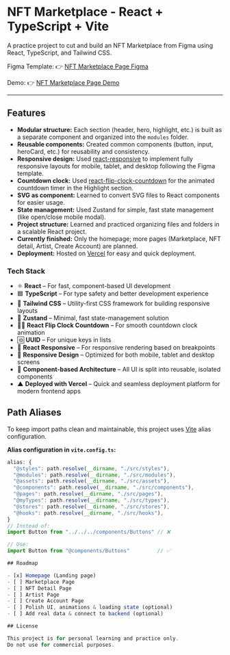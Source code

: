 # NFT Marketplace - React + TypeScript + Vite

A practice project to cut and build an NFT Marketplace from Figma using React, TypeScript, and Tailwind CSS.

Figma Template: 👉 [NFT Marketplace Page Figma](https://www.figma.com/design/FOhDKjKZzGymr6LH0rcQUQ/NFT-Marketplace-Template---Create-an-NFT-website-in-minutes--Community-?node-id=1647-17907&p=f)

Demo: 👉 [NFT Marketplace Page Demo](https://nft-marketplace-smoky-eta.vercel.app/)

---

## Features

- **Modular structure:** Each section (header, hero, highlight, etc.) is built as a separate component and organized into the `modules` folder.
- **Reusable components:** Created common components (button, input, heroCard, etc.) for reusability and consistency.
- **Responsive design:** Used [react-responsive](https://github.com/yocontra/react-responsive) to implement fully responsive layouts for mobile, tablet, and desktop following the Figma template.
- **Countdown clock:** Used [react-flip-clock-countdown](https://github.com/sLeeNguyen/react-flip-clock-countdown) for the animated countdown timer in the Highlight section.
- **SVG as component:** Learned to convert SVG files to React components for easier usage.
- **State management:** Used Zustand for simple, fast state management (like open/close mobile modal).
- **Project structure:** Learned and practiced organizing files and folders in a scalable React project.
- **Currently finished:** Only the homepage; more pages (Marketplace, NFT detail, Artist, Create Account) are planned.
- **Deployment:** Hosted on [Vercel](https://vercel.com/) for easy and quick deployment.

### Tech Stack

- ⚛️ **React** – For fast, component-based UI development
- 🟦 **TypeScript** – For type safety and better development experience
- 💨 **Tailwind CSS** – Utility-first CSS framework for building responsive layouts
- 🧠 **Zustand** – Minimal, fast state-management solution
- 🏃‍♂️ **React Flip Clock Countdown** – For smooth countdown clock animation
- 🆔 **UUID** – For unique keys in lists
- 📏 **React Responsive** – For responsive rendering based on breakpoints
- 📱 **Responsive Design** – Optimized for both mobile, tablet and desktop screens
- 🧩 **Component-based Architecture** – All UI is split into reusable, isolated components
- ▲ **Deployed with Vercel** – Quick and seamless deployment platform for modern frontend apps

## Path Aliases

To keep import paths clean and maintainable, this project uses [Vite](https://vitejs.dev/) alias configuration.

**Alias configuration in `vite.config.ts`:**

```js
alias: {
  "@styles": path.resolve(__dirname, "./src/styles"),
  "@modules": path.resolve(__dirname, "./src/modules"),
  "@assets": path.resolve(__dirname, "./src/assets"),
  "@components": path.resolve(__dirname, "./src/components"),
  "@pages": path.resolve(__dirname, "./src/pages"),
  "@myTypes": path.resolve(__dirname, "./src/types"),
  "@stores": path.resolve(__dirname, "./src/stores"),
  "@hooks": path.resolve(__dirname, "./src/hooks"),
}
// Instead of:
import Button from "../../../components/Buttons" // ❌

// Use:
import Button from "@components/Buttons"         // ✅

## Roadmap

- [x] Homepage (Landing page)
- [ ] Marketplace Page
- [ ] NFT Detail Page
- [ ] Artist Page
- [ ] Create Account Page
- [ ] Polish UI, animations & loading state (optional)
- [ ] Add real data & connect to backend (optional)

## License

This project is for personal learning and practice only.
Do not use for commercial purposes.
```

